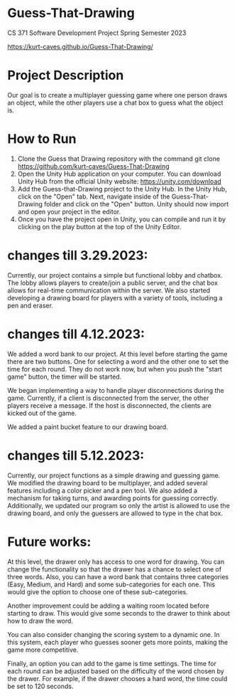 # Guess-That-Drawing
CS 371 Software Development Project Spring Semester 2023

https://kurt-caves.github.io/Guess-That-Drawing/

# Project Description
Our goal is to create a multiplayer guessing game where one person draws an object, while the other players use a chat box to guess what the object is.

# How to Run
1) Clone the Guess that Drawing repository with the command git clone https://github.com/kurt-caves/Guess-That-Drawing
2) Open the Unity Hub application on your computer. You can download Unity Hub from the official Unity website: 
https://unity.com/download
3) Add the Guess-that-Drawing project to the Unity Hub. In the Unity Hub, click on the "Open" tab. Next, navigate inside of the Guess-That-Drawing folder and click on the "Open" button. Unity should now import and open your project in the editor. 
4) Once you have the project open in Unity, you can compile and run it by clicking on the play button at the top of the Unity Editor.

# changes till 3.29.2023:
Currently, our project contains a simple but functional lobby and chatbox. The lobby allows players to create/join a public server, and the chat box allows for real-time communication within the server. We also started developing a drawing board for players with a variety of tools, including a pen and eraser.

# changes till 4.12.2023:
We added a word bank to our project. At this level before starting the game there are two buttons. One for selecting a word and the other one to set the time for each round. They do not work now, but when you push the "start game" button, the timer will be started.

We began implementing a way to handle player disconnections during the game. Currently, if a client is disconnected from the server, the other players receive a message. If the host is disconnected, the clients are kicked out of the game.

We added a paint bucket feature to our drawing board.

# changes till 5.12.2023:
Currently, our project  functions as a simple drawing and guessing game. We modified the drawing board to be multiplayer, and added several features including a color picker and a pen tool. We also added a mechanism for taking turns, and awarding points for guessing correctly. Additionally, we  updated our program so only the artist is allowed to use the drawing board, and only the guessers are allowed to type in the chat box. 

# Future works:
At this level, the drawer only has access to one word for drawing. You can change the functionality so that the drawer has a chance to select one of three words. Also, you can have a word bank that contains three categories (Easy, Medium, and Hard) and some sub-categories for each one. This would give the option to choose one of these sub-categories.

Another improvement could be adding a waiting room located before starting to draw. This would give some seconds to the drawer to think about how to draw the word.

You can also consider changing the scoring system to a dynamic one. In this system, each player who guesses sooner gets more points, making the game more competitive.

Finally, an option you can add to the game is time settings. The time for each round can be adjusted based on the difficulty of the word chosen by the drawer. For example, if the drawer chooses a hard word, the time could be set to 120 seconds.

